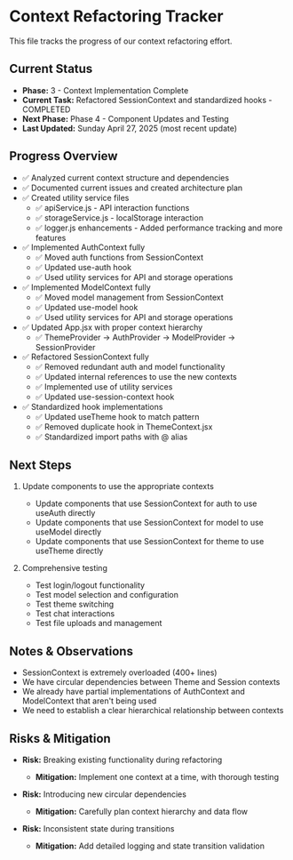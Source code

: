 # Context Refactoring Tracker

This file tracks the progress of our context refactoring effort.

## Current Status

- **Phase:** 3 - Context Implementation Complete
- **Current Task:** Refactored SessionContext and standardized hooks - COMPLETED
- **Next Phase:** Phase 4 - Component Updates and Testing
- **Last Updated:** Sunday April 27, 2025 (most recent update)

## Progress Overview

- ✅ Analyzed current context structure and dependencies
- ✅ Documented current issues and created architecture plan
- ✅ Created utility service files
  - ✅ apiService.js - API interaction functions
  - ✅ storageService.js - localStorage interaction
  - ✅ logger.js enhancements - Added performance tracking and more features
- ✅ Implemented AuthContext fully
  - ✅ Moved auth functions from SessionContext
  - ✅ Updated use-auth hook
  - ✅ Used utility services for API and storage operations
- ✅ Implemented ModelContext fully
  - ✅ Moved model management from SessionContext
  - ✅ Updated use-model hook
  - ✅ Used utility services for API and storage operations
- ✅ Updated App.jsx with proper context hierarchy
  - ✅ ThemeProvider → AuthProvider → ModelProvider → SessionProvider
- ✅ Refactored SessionContext fully
  - ✅ Removed redundant auth and model functionality
  - ✅ Updated internal references to use the new contexts
  - ✅ Implemented use of utility services
  - ✅ Updated use-session-context hook
- ✅ Standardized hook implementations
  - ✅ Updated useTheme hook to match pattern
  - ✅ Removed duplicate hook in ThemeContext.jsx
  - ✅ Standardized import paths with @ alias

## Next Steps

1. Update components to use the appropriate contexts
   - Update components that use SessionContext for auth to use useAuth directly
   - Update components that use SessionContext for model to use useModel directly
   - Update components that use SessionContext for theme to use useTheme directly

2. Comprehensive testing
   - Test login/logout functionality
   - Test model selection and configuration
   - Test theme switching
   - Test chat interactions
   - Test file uploads and management

## Notes & Observations

- SessionContext is extremely overloaded (400+ lines)
- We have circular dependencies between Theme and Session contexts
- We already have partial implementations of AuthContext and ModelContext that aren't being used
- We need to establish a clear hierarchical relationship between contexts

## Risks & Mitigation

- **Risk:** Breaking existing functionality during refactoring
  - **Mitigation:** Implement one context at a time, with thorough testing

- **Risk:** Introducing new circular dependencies
  - **Mitigation:** Carefully plan context hierarchy and data flow

- **Risk:** Inconsistent state during transitions
  - **Mitigation:** Add detailed logging and state transition validation